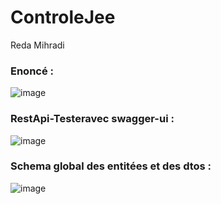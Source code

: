 # ControleJee 

Reda Mihradi 

### Enoncé : 
![image](https://user-images.githubusercontent.com/101817679/208998565-e0000818-44ba-4acb-a754-6e43727ad390.png) 

### RestApi-Testeravec swagger-ui :
![image](https://user-images.githubusercontent.com/101817679/208999815-9d46ef6c-d95d-4041-810e-5f180ce8fda5.png)

### Schema global des entitées et des dtos : 
![image](https://user-images.githubusercontent.com/101817679/208999915-3d8de813-a734-48c0-a37a-b3aac9de94d9.png)

